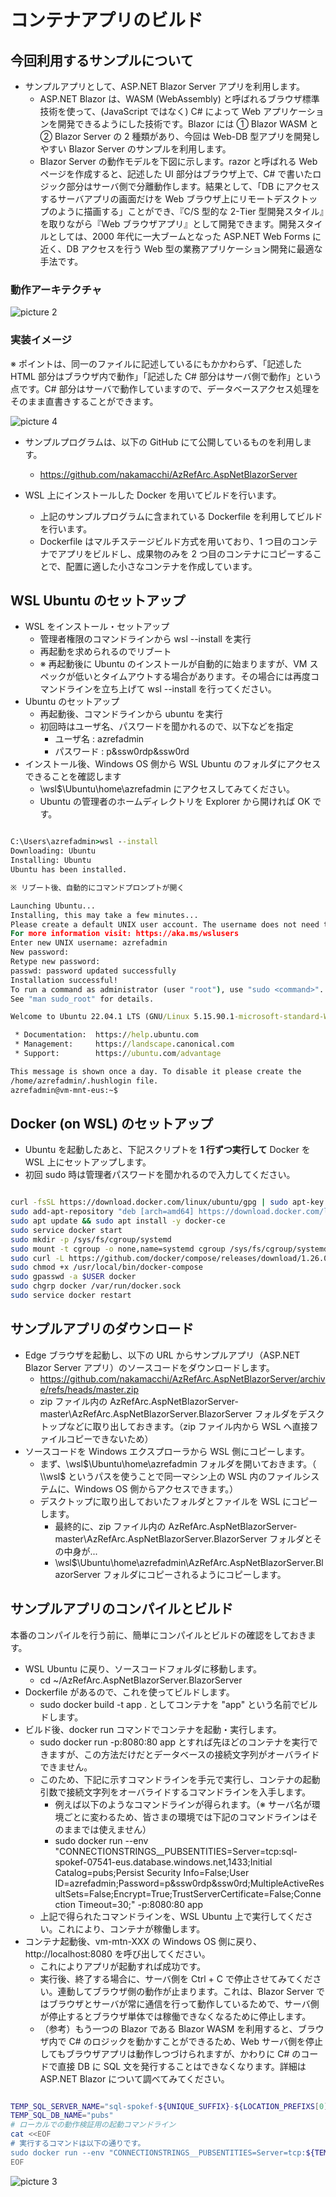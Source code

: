 # コンテナアプリのビルド

## 今回利用するサンプルについて

- サンプルアプリとして、ASP.NET Blazor Server アプリを利用します。
  - ASP.NET Blazor は、WASM (WebAssembly) と呼ばれるブラウザ標準技術を使って、(JavaScript ではなく) C# によって Web アプリケーションを開発できるようにした技術です。Blazor には ① Blazor WASM と ② Blazor Server の 2 種類があり、今回は Web-DB 型アプリを開発しやすい Blazor Server のサンプルを利用します。
  - Blazor Server の動作モデルを下図に示します。razor と呼ばれる Web ページを作成すると、記述した UI 部分はブラウザ上で、C# で書いたロジック部分はサーバ側で分離動作します。結果として、「DB にアクセスするサーバアプリの画面だけを Web ブラウザ上にリモートデスクトップのように描画する」ことができ、『C/S 型的な 2-Tier 型開発スタイル』を取りながら『Web ブラウザアプリ』として開発できます。開発スタイルとしては、2000 年代に一大ブームとなった ASP.NET Web Forms に近く、DB アクセスを行う Web 型の業務アプリケーション開発に最適な手法です。

### 動作アーキテクチャ

![picture 2](./images/7e0b860824e253c344e2b21be8c70835f84e40b9a6e9b0b7c961791398ace587.png)  

### 実装イメージ

※ ポイントは、同一のファイルに記述しているにもかかわらず、「記述した HTML 部分はブラウザ内で動作」「記述した C# 部分はサーバ側で動作」という点です。C# 部分はサーバで動作していますので、データベースアクセス処理をそのまま直書きすることができます。

![picture 4](./images/dfd7f5d64712ffaedc46d32ed5392e12d455d8475187e3773de70208b84d83b1.png)  

- サンプルプログラムは、以下の GitHub にて公開しているものを利用します。
  - https://github.com/nakamacchi/AzRefArc.AspNetBlazorServer

- WSL 上にインストールした Docker を用いてビルドを行います。
  - 上記のサンプルプログラムに含まれている Dockerfile を利用してビルドを行います。
  - Dockerfile はマルチステージビルド方式を用いており、1 つ目のコンテナでアプリをビルドし、成果物のみを 2 つ目のコンテナにコピーすることで、配置に適した小さなコンテナを作成しています。

## WSL Ubuntu のセットアップ

- WSL をインストール・セットアップ
  - 管理者権限のコマンドラインから wsl --install を実行
  - 再起動を求められるのでリブート
  - ※ 再起動後に Ubuntu のインストールが自動的に始まりますが、VM スペックが低いとタイムアウトする場合があります。その場合には再度コマンドラインを立ち上げて wsl --install を行ってください。
- Ubuntu のセットアップ
  - 再起動後、コマンドラインから ubuntu を実行
  - 初回時はユーザ名、パスワードを聞かれるので、以下などを指定
    - ユーザ名 : azrefadmin
    - パスワード : p&ssw0rdp&ssw0rd
- インストール後、Windows OS 側から WSL Ubuntu のフォルダにアクセスできることを確認します
  - \\wsl$\Ubuntu\home\azrefadmin にアクセスしてみてください。
  - Ubuntu の管理者のホームディレクトリを Explorer から開ければ OK です。

```cmd

C:\Users\azrefadmin>wsl --install
Downloading: Ubuntu
Installing: Ubuntu
Ubuntu has been installed.

※ リブート後、自動的にコマンドプロンプトが開く

Launching Ubuntu...
Installing, this may take a few minutes...
Please create a default UNIX user account. The username does not need to match your Windows username.
For more information visit: https://aka.ms/wslusers
Enter new UNIX username: azrefadmin
New password:
Retype new password:
passwd: password updated successfully
Installation successful!
To run a command as administrator (user "root"), use "sudo <command>".
See "man sudo_root" for details.

Welcome to Ubuntu 22.04.1 LTS (GNU/Linux 5.15.90.1-microsoft-standard-WSL2 x86_64)

 * Documentation:  https://help.ubuntu.com
 * Management:     https://landscape.canonical.com
 * Support:        https://ubuntu.com/advantage

This message is shown once a day. To disable it please create the
/home/azrefadmin/.hushlogin file.
azrefadmin@vm-mnt-eus:~$

```

## Docker (on WSL) のセットアップ

- Ubuntu を起動したあと、下記スクリプトを **1 行ずつ実行して** Docker を WSL 上にセットアップします。
- 初回 sudo 時は管理者パスワードを聞かれるので入力してください。

```bash

curl -fsSL https://download.docker.com/linux/ubuntu/gpg | sudo apt-key add -
sudo add-apt-repository "deb [arch=amd64] https://download.docker.com/linux/ubuntu focal stable"
sudo apt update && sudo apt install -y docker-ce
sudo service docker start
sudo mkdir -p /sys/fs/cgroup/systemd
sudo mount -t cgroup -o none,name=systemd cgroup /sys/fs/cgroup/systemd
sudo curl -L https://github.com/docker/compose/releases/download/1.26.0/docker-compose-`uname -s`-`uname -m` -o /usr/local/bin/docker-compose
sudo chmod +x /usr/local/bin/docker-compose
sudo gpasswd -a $USER docker
sudo chgrp docker /var/run/docker.sock
sudo service docker restart

```

## サンプルアプリのダウンロード

- Edge ブラウザを起動し、以下の URL からサンプルアプリ（ASP.NET Blazor Server アプリ）のソースコードをダウンロードします。
  - https://github.com/nakamacchi/AzRefArc.AspNetBlazorServer/archive/refs/heads/master.zip
  - zip ファイル内の AzRefArc.AspNetBlazorServer-master\AzRefArc.AspNetBlazorServer.BlazorServer フォルダをデスクトップなどに取り出しておきます。（zip ファイル内から WSL へ直接ファイルコピーできないため）
- ソースコードを Windows エクスプローラから WSL 側にコピーします。
  - まず、\\wsl$\Ubuntu\home\azrefadmin フォルダを開いておきます。（ \\wsl$ というパスを使うことで同一マシン上の WSL 内のファイルシステムに、Windows OS 側からアクセスできます。）
  - デスクトップに取り出しておいたフォルダとファイルを WSL にコピーします。
    - 最終的に、zip ファイル内の AzRefArc.AspNetBlazorServer-master\AzRefArc.AspNetBlazorServer.BlazorServer フォルダとその中身が...
    - \\wsl$\Ubuntu\home\azrefadmin\AzRefArc.AspNetBlazorServer.BlazorServer フォルダにコピーされるようにコピーします。

## サンプルアプリのコンパイルとビルド

本番のコンパイルを行う前に、簡単にコンパイルとビルドの確認をしておきます。

- WSL Ubuntu に戻り、ソースコードフォルダに移動します。
  - cd ~/AzRefArc.AspNetBlazorServer.BlazorServer
- Dockerfile があるので、これを使ってビルドします。
  - sudo docker build -t app . としてコンテナを "app" という名前でビルドします。
- ビルド後、docker run コマンドでコンテナを起動・実行します。
  - sudo docker run -p:8080:80 app とすれば先ほどのコンテナを実行できますが、この方法だけだとデータベースの接続文字列がオーバライドできません。
  - このため、下記に示すコマンドラインを手元で実行し、コンテナの起動引数で接続文字列をオーバライドするコマンドラインを入手します。
    - 例えば以下のようなコマンドラインが得られます。（※ サーバ名が環境ごとに変わるため、皆さまの環境では下記のコマンドラインはそのままでは使えません）
    - sudo docker run --env "CONNECTIONSTRINGS__PUBSENTITIES=Server=tcp:sql-spokef-07541-eus.database.windows.net,1433;Initial Catalog=pubs;Persist Security Info=False;User ID=azrefadmin;Password=p&ssw0rdp&ssw0rd;MultipleActiveResultSets=False;Encrypt=True;TrustServerCertificate=False;Connection Timeout=30;" -p:8080:80 app
  - 上記で得られたコマンドラインを、WSL Ubuntu 上で実行してください。これにより、コンテナが稼働します。
- コンテナ起動後、vm-mtn-XXX の Windows OS 側に戻り、http://localhost:8080 を呼び出してください。
  - これによりアプリが起動すれば成功です。
  - 実行後、終了する場合に、サーバ側を Ctrl + C で停止させてみてください。連動してブラウザ側の動作が止まります。これは、Blazor Server ではブラウザとサーバが常に通信を行って動作しているためで、サーバ側が停止するとブラウザ単体では稼働できなくなるために停止します。
  - （参考）もう一つの Blazor である Blazor WASM を利用すると、ブラウザ内で C# のロジックを動かすことができるため、Web サーバ側を停止してもブラウザアプリは動作しつづけられますが、かわりに C# のコードで直接 DB に SQL 文を発行することはできなくなります。詳細は ASP.NET Blazor について調べてみてください。

```bash

TEMP_SQL_SERVER_NAME="sql-spokef-${UNIQUE_SUFFIX}-${LOCATION_PREFIXS[0]}"
TEMP_SQL_DB_NAME="pubs"
# ローカルでの動作検証用の起動コマンドライン
cat <<EOF
# 実行するコマンドは以下の通りです。
sudo docker run --env "CONNECTIONSTRINGS__PUBSENTITIES=Server=tcp:${TEMP_SQL_SERVER_NAME}.database.windows.net,1433;Initial Catalog=pubs;Persist Security Info=False;User ID=${ADMIN_USERNAME};Password=${ADMIN_PASSWORD};MultipleActiveResultSets=False;Encrypt=True;TrustServerCertificate=False;Connection Timeout=30;" -p:8080:80 app
EOF

```

![picture 3](./images/7fd322bf4902eee8da26a7b0ba59b7c1988cdd853c04df56bb2321166c4ff249.png)  

